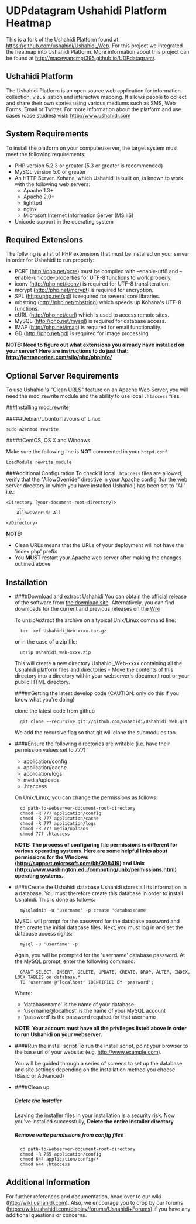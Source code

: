 UDPdatagram Ushahidi Platform Heatmap
=================
This is a fork of the Ushahidi Platform found at: https://github.com/ushahidi/Ushahidi_Web. For this project we integrated the heatmap into Ushahidi Platform. 
More information about this project can be found at http://macewancmpt395.github.io/UDPdatagram/.

Ushahidi Platform
------------------
The Ushahidi Platform is an open source web application for information collection, vizualisation and interactive 
mapping. It allows people to collect and share their own stories using various mediums such
as SMS, Web Forms, Email or Twitter. For more information about the platform and use cases (case studies) visit: http://www.ushahidi.com


System Requirements
-------------------
To install the platform on your computer/server, the target system must meet the following requirements:

* PHP version 5.2.3 or greater (5.3 or greater is recommended)
* MySQL version 5.0 or greater
* An HTTP Server. Kohana, which Ushahidi is built on, is known to work with the following web servers:
    - Apache 1.3+
    - Apache 2.0+
    - lighttpd
    - nginx
    - Microsoft Internet Information Server (MS IIS)
* Unicode support in the operating system


Required Extensions
-------------------
The follwing is a list of PHP extensions that must be installed on your server in order for Ushahidi to run properly:

* PCRE (http://php.net/pcre) must be compiled with –enable-utf8 and –enable-unicode-properties for UTF-8 functions to work properly.
* iconv (http://php.net/iconv) is required for UTF-8 transliteration.
* mcrypt (http://php.net/mcrypt) is required for encryption.
* SPL (http://php.net/spl) is required for several core libraries.
* mbstring (http://php.net/mbstring) which speeds up Kohana's UTF-8 functions.
* cURL (http://php.net/curl) which is used to access remote sites.
* MySQL (http://php.net/mysql) is required for database access.
* IMAP (http://php.net/imap) is required for email functionality.
* GD (http://php.net/gd) is required for image processing

__NOTE: Need to figure out what extensions you already have installed on your server? Here are instructions to do just that: http://jontangerine.com/silo/php/phpinfo/__


Optional Server Requirements
----------------------------
To use Ushahidi's "Clean URLS" feature on an Apache Web Server, you will need the mod_rewrite module
and the ability to use local `.htaccess` files. 

###Installing mod_rewrite

#####Debian/Ubuntu flavours of Linux
    
    sudo a2enmod rewrite

#####CentOS, OS X and Windows

Make sure the following line is __NOT__ commented in your `httpd.conf`

    LoadModule rewrite_module


###Additional Configuration
To check if local `.htaccess` files are allowed, verify that the "AllowOverride" directive in your Apache config 
(for the web server directory in which you have installed Ushahidi) has been set to "All" i.e.:

    <Directory [your-document-root-directory]>
        ...
        AllowOverride All
        ...
    </Directory>

__NOTE:__ 

* Clean URLs means that the URLs of your deployment will not have the 'index.php' prefix
* You __MUST__ restart your Apache web server after making the changes outlined above


Installation
------------
* ####Download and extract Ushahidi
    You can obtain the official release of the software from [the download site](http://download.ushahidi.com). 
    Alternatively, you can find downloads for the current and previous releases on the [Wiki](https://wiki.ushahidi.com/display/WIKI/Ushahidi+Platform+Downloads)
    
    To unzip/extract the archive on a typical Unix/Linux command line:
    
        tar -xvf Ushahidi_Web-xxxx.tar.gz
    
    or in the case of a zip file:

        unzip Ushahidi_Web-xxxx.zip

    This will create a new directory Ushahidi_Web-xxxx containing all the Ushahidi platform files and directories - Move the contents of this directory
    into a directory within your webserver's document root or your public HTML directory.

    #####Getting the latest develop code (CAUTION: only do this if you know what you're doing) 

    clone the latest code from github

        git clone --recursive git://github.com/ushahidi/Ushahidi_Web.git

    We add the recursive flag so that git will clone the submodules too      

* ####Ensure the following directories are writable (i.e. have their permission values set to 777)
    - application/config
    - application/cache
    - application/logs
    - media/uploads
    - .htaccess
    
    On Unix/Linux, you can change the permissions as follows:

        cd path-to-webserver-document-root-directory
        chmod -R 777 application/config
        chmod -R 777 application/cache
        chmod -R 777 application/logs
        chmod -R 777 media/uploads
        chmod 777 .htaccess
        
    __NOTE: The process of configuring file permissions is different for various operating systems. Here are some helpful links about permissions for the Windows (http://support.microsoft.com/kb/308419) and Unix (http://www.washington.edu/computing/unix/permissions.html) operating systems.__

* ####Create the Ushahidi database
    Ushahidi stores all its information in a database. You must therefore create this database in order to install Ushahidi. This is done as follows:
    
        mysqladmin -u 'username' -p create 'databasename'
    
    MySQL will prompt for the password for the <username> database password and then create the initial database files. Next, you must log in and set the 
    database access rights:
    
        mysql -u 'username' -p
    
    Again, you will be prompted for the 'username' database password. At the MySQL prompt, enter the following command:
    
        GRANT SELECT, INSERT, DELETE, UPDATE, CREATE, DROP, ALTER, INDEX, LOCK TABLES on database.* 
        TO 'username'@'localhost' IDENTIFIED BY 'password';
    
    Where:
    - 'databasename' is the name of your database
    - 'username@localhost' is the name of your MySQL account
    - 'password' is the password required for that username

    __NOTE: Your account must have all the privileges listed above in order to run Ushahidi on your webserver.__

* ####Run the install script
    To run the install script, point your browser to the base url of your website: (e.g. http://www.example.com).
    
    You will be guided through a series of screens to set up the database and site settings depending on the installation method you choose (Basic or Advanced)

* ####Clean up
    ##### Delete the installer
    Leaving the installer files in your installation is a security risk.
    Now you've installed successfully, **Delete the entire installer directory**

    ##### Remove write permissions from config files

        cd path-to-webserver-document-root-directory
        chmod -R 755 application/config
        chmod 644 application/config/*
        chmod 644 .htaccess

Additional Information
----------------------
For further references and documentation, head over to our wiki (http://wiki.ushahidi.com). Also, we encourage you to drop by our forums (https://wiki.ushahidi.com/display/forums/Ushahidi+Forums) if you have any additional questions or concerns.
